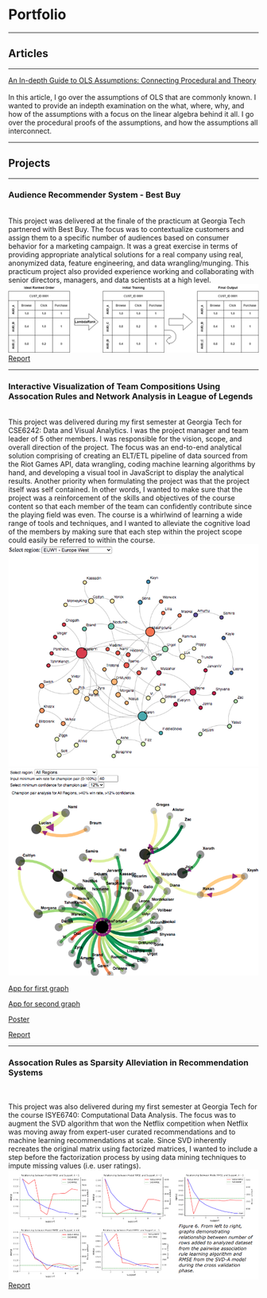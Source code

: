# Portfolio
---
## Articles
---
[An In-depth Guide to OLS Assumptions: Connecting Procedural and Theory](https://medium.com/@christopher.daehyun.kim/an-in-depth-look-into-the-assumptions-of-ols-b7808ba72469)
\
\
In this article, I go over the assumptions of OLS that are commonly known. I wanted to provide an indepth examination on the what, where, why, and how of the assumptions with a focus on the linear algebra behind it all. I go over the procedural proofs of the assumptions, and how the assumptions all interconnect. 

---
## Projects 
---
### Audience Recommender System - Best Buy
\
This project was delivered at the finale of the practicum at Georgia Tech partnered with Best Buy. The focus was to contextualize customers and assign them to a specific number of audiences based on consumer behavior for a marketing campaign. It was a great exercise in terms of providing appropriate analytical solutions for a real company using real, anonymized data, feature engineering, and data wrangling/munging. This practicum project also provided experience working and collaborating with senior directors, managers, and data scientists at a high level. 
\
<img src = "images/penalize_1.png?raw=true"><br>
[Report](/pdfs/ChrisKim_AudienceRecommenderSystem_BestBuy_FinalPaper.pdf)<br>

---
### Interactive Visualization of Team Compositions Using Assocation Rules and Network Analysis in League of Legends
\
This project was delivered during my first semester at Georgia Tech for CSE6242: Data and Visual Analytics. I was the project manager and team leader of 5 other members. I was responsible for the vision, scope, and overall direction of the project. The focus was an end-to-end analytical solution comprising of creating an ELT/ETL pipeline of data sourced from the Riot Games API, data wrangling, coding machine learning algorithms by hand, and developing a visual tool in JavaScript to display the analytical results. Another priority when formulating the project was that the project itself was self contained. In other words, I wanted to make sure that the project was a reinforcement of the skills and objectives of the course content so that each member of the team can confidently contribute since the playing field was even. The course is a whirlwind of learning a wide range of tools and techniques, and I wanted to alleviate the cognitive load of the members by making sure that each step within the project scope could easily be referred to within the course.
\
<img src="images/euw_graph2.png?raw=true"/><br>
<img src="images/conf_graph1.png?raw=true"/><br>

[App for first graph](https://cdaekim.github.io/graph1)<br>

[App for second graph](https://cdaekim.github.io/graph2)<br>

[Poster](/pdfs/team139poster.pdf)<br>

[Report](/pdfs/team139report.pdf)<br>

---
### Assocation Rules as Sparsity Alleviation in Recommendation Systems
\
\
This project was also delivered during my first semester at Georgia Tech for the course ISYE6740: Computational Data Analysis. The focus was to augment the SVD algorithm that won the Netflix competition when Netflix was moving away from expert-user curated recommendations and to machine learning recommendations at scale. Since SVD inherently recreates the original matrix using factorized matrices, I wanted to include a step before the factorization process by using data mining techniques to impute missing values (i.e. user ratings). 
\
<img src = "images/asc_rules_img.PNG?raw=true"><br>
[Report](/pdfs/Kim_Christopher_project_report.pdf)<br>

